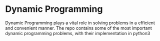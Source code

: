 # Dynamic Programming

Dynamic Programming plays a vital role in solving problems in a efficient and convenient manner.
The repo contains some of the most important dynamic programming problems, with their implementation in python3
